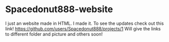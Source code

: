 # Spacedonut888-website
I just an website made in HTML. I made it. 
To see the updates check out this link!
https://github.com/users/Spacedonut888/projects/1
Will give the links to different folder and picture and others soon!
